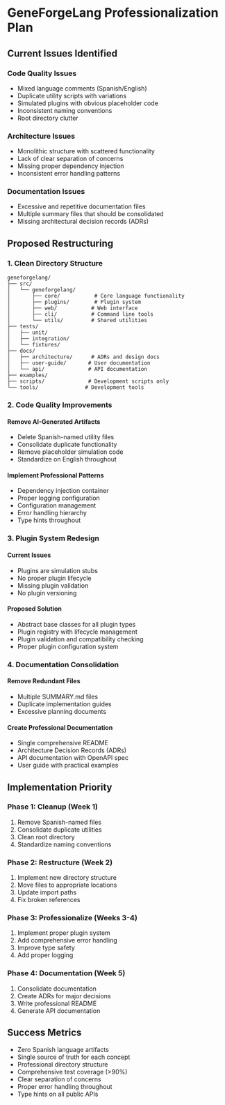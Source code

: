 # GeneForgeLang Professionalization Plan

## Current Issues Identified

### Code Quality Issues
- Mixed language comments (Spanish/English)
- Duplicate utility scripts with variations
- Simulated plugins with obvious placeholder code
- Inconsistent naming conventions
- Root directory clutter

### Architecture Issues
- Monolithic structure with scattered functionality
- Lack of clear separation of concerns
- Missing proper dependency injection
- Inconsistent error handling patterns

### Documentation Issues
- Excessive and repetitive documentation files
- Multiple summary files that should be consolidated
- Missing architectural decision records (ADRs)

## Proposed Restructuring

### 1. Clean Directory Structure
```
geneforgelang/
├── src/
│   └── geneforgelang/
│       ├── core/           # Core language functionality
│       ├── plugins/        # Plugin system
│       ├── web/           # Web interface
│       ├── cli/           # Command line tools
│       └── utils/         # Shared utilities
├── tests/
│   ├── unit/
│   ├── integration/
│   └── fixtures/
├── docs/
│   ├── architecture/      # ADRs and design docs
│   ├── user-guide/       # User documentation
│   └── api/              # API documentation
├── examples/
├── scripts/              # Development scripts only
└── tools/               # Development tools
```

### 2. Code Quality Improvements

#### Remove AI-Generated Artifacts
- Delete Spanish-named utility files
- Consolidate duplicate functionality
- Remove placeholder simulation code
- Standardize on English throughout

#### Implement Professional Patterns
- Dependency injection container
- Proper logging configuration
- Configuration management
- Error handling hierarchy
- Type hints throughout

### 3. Plugin System Redesign

#### Current Issues
- Plugins are simulation stubs
- No proper plugin lifecycle
- Missing plugin validation
- No plugin versioning

#### Proposed Solution
- Abstract base classes for all plugin types
- Plugin registry with lifecycle management
- Plugin validation and compatibility checking
- Proper plugin configuration system

### 4. Documentation Consolidation

#### Remove Redundant Files
- Multiple SUMMARY.md files
- Duplicate implementation guides
- Excessive planning documents

#### Create Professional Documentation
- Single comprehensive README
- Architecture Decision Records (ADRs)
- API documentation with OpenAPI spec
- User guide with practical examples

## Implementation Priority

### Phase 1: Cleanup (Week 1)
1. Remove Spanish-named files
2. Consolidate duplicate utilities
3. Clean root directory
4. Standardize naming conventions

### Phase 2: Restructure (Week 2)
1. Implement new directory structure
2. Move files to appropriate locations
3. Update import paths
4. Fix broken references

### Phase 3: Professionalize (Weeks 3-4)
1. Implement proper plugin system
2. Add comprehensive error handling
3. Improve type safety
4. Add proper logging

### Phase 4: Documentation (Week 5)
1. Consolidate documentation
2. Create ADRs for major decisions
3. Write professional README
4. Generate API documentation

## Success Metrics

- Zero Spanish language artifacts
- Single source of truth for each concept
- Professional directory structure
- Comprehensive test coverage (>90%)
- Clear separation of concerns
- Proper error handling throughout
- Type hints on all public APIs